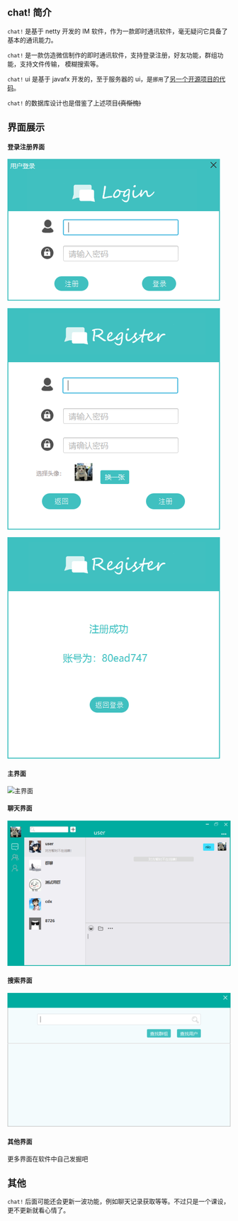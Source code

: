 ## chat! 简介

`chat!` 是基于 netty 开发的 IM 软件，作为一款即时通讯软件，毫无疑问它具备了基本的通讯能力。

`chat!` 是一款仿造微信制作的即时通讯软件，支持登录注册，好友功能，群组功能，支持文件传输， 模糊搜索等。

`chat!` ui 是基于 javafx 开发的，至于服务器的 ui，是`挪用`了[另一个开源项目的代码](https://github.com/cnRuanYF/CrazyChat)。

`chat!` 的数据库设计也是借鉴了上述项目~~(真惭愧)~~

## 界面展示

#### 登录注册界面

![登录](img\登录.png)

![注册](img\注册.png)

![注册成功](img\注册1.png)

#### 主界面

![主界面](img\登陆成功.png)

#### 聊天界面

![聊天](img\聊天1.png)

#### 搜索界面

![搜索](img\搜索.png)

#### 其他界面

更多界面在软件中自己发掘吧

## 其他

`chat!` 后面可能还会更新一波功能，例如聊天记录获取等等。不过只是一个课设，更不更新就看心情了。
